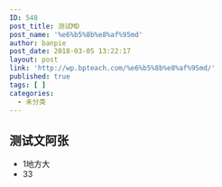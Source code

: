 ```yaml
---
ID: 548
post_title: 测试MD
post_name: '%e6%b5%8b%e8%af%95md'
author: banpie
post_date: 2018-03-05 13:22:17
layout: post
link: 'http://wp.bpteach.com/%e6%b5%8b%e8%af%95md/'
published: true
tags: [ ]
categories:
  - 未分类
---
```

## 测试文阿张

- 1地方大
- 33